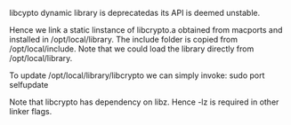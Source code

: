libcypto dynamic library is deprecatedas its API is deemed unstable.

Hence we link a static linstance of libcrypto.a obtained from macports and installed in /opt/local/library.
The include folder is copied from /opt/local/include.
Note that we could load the library directly from /opt/local/library.

To update /opt/local/library/libcrypto we can simply invoke:
sudo port selfupdate

Note that libcrypto has dependency on libz. Hence -lz is required in other linker flags.
